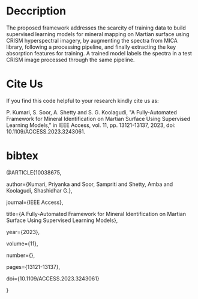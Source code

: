 # Deccription
The proposed framework addresses the scarcity of training data to build supervised learning models for mineral mapping on Martian surface using CRISM hyperspectral imagery, by augmenting the spectra from MICA library, following a processing pipeline, and finally extracting the key absorption features for training. A trained model labels the spectra in a test CRISM image processed through the same pipeline.

# Cite Us
If you find this code helpful to your research kindly cite us as:

P. Kumari, S. Soor, A. Shetty and S. G. Koolagudi, "A Fully-Automated Framework for Mineral Identification on Martian Surface Using Supervised Learning Models," in IEEE Access, vol. 11, pp. 13121-13137, 2023, doi: 10.1109/ACCESS.2023.3243061.

# bibtex

@ARTICLE{10038675,

  author={Kumari, Priyanka and Soor, Sampriti and Shetty, Amba and Koolagudi, Shashidhar G.},
  
  journal={IEEE Access}, 
  
  title={A Fully-Automated Framework for Mineral Identification on Martian Surface Using Supervised Learning Models}, 
  
  year={2023},
  
  volume={11},
  
  number={},
  
  pages={13121-13137},
  
  doi={10.1109/ACCESS.2023.3243061}
  
  }
